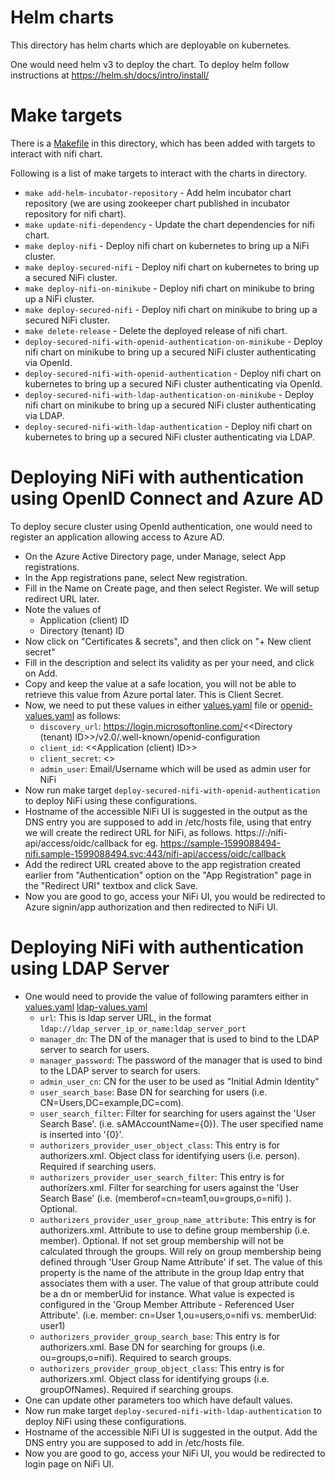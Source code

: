 # Helm charts

This directory has helm charts which are deployable on kubernetes.

One would need helm v3 to deploy the chart. To deploy helm follow instructions at https://helm.sh/docs/intro/install/

# Make targets
There is a [Makefile](./Makefile) in this directory, which has been added with targets to interact with nifi chart.

Following is a list of make targets to interact with the charts in directory.

- `make add-helm-incubator-repository` - Add helm incubator chart repository (we are using zookeeper chart published in incubator repository for nifi chart).
- `make update-nifi-dependency` -  Update the chart dependencies for nifi chart.
- `make deploy-nifi` - Deploy nifi chart on kubernetes to bring up a NiFi cluster.
- `make deploy-secured-nifi` - Deploy nifi chart on kubernetes to bring up a secured NiFi cluster.
- `make deploy-nifi-on-minikube` - Deploy nifi chart on minikube to bring up a NiFi cluster.
- `make deploy-secured-nifi` - Deploy nifi chart on minikube to bring up a secured NiFi cluster.
- `make delete-release` - Delete the deployed release of nifi chart.
- `deploy-secured-nifi-with-openid-authentication-on-minikube` - Deploy nifi chart on minikube to bring up a secured NiFi cluster authenticating via OpenId.
- `deploy-secured-nifi-with-openid-authentication` - Deploy nifi chart on kubernetes to bring up a secured NiFi cluster authenticating via OpenId.
- `deploy-secured-nifi-with-ldap-authentication-on-minikube` - Deploy nifi chart on minikube to bring up a secured NiFi cluster authenticating via LDAP.
- `deploy-secured-nifi-with-ldap-authentication` - Deploy nifi chart on kubernetes to bring up a secured NiFi cluster authenticating via LDAP.

# Deploying NiFi with authentication using OpenID Connect and Azure AD
To deploy secure cluster using OpenId authentication, one would need to register an application allowing access to Azure AD.

- On the Azure Active Directory page, under Manage, select App registrations.
- In the App registrations pane, select New registration.
- Fill in the Name on Create page, and then select Register. We will setup redirect URL later.
- Note the values of
    - Application (client) ID
    - Directory (tenant) ID
- Now click on "Certificates & secrets", and then click on "+ New client secret"
- Fill in the description and select its validity as per your need, and click on Add.
- Copy and keep the value at a safe location, you will not be able to retrieve this value from Azure portal later. This is Client Secret.
- Now, we need to put these values in either [values.yaml](./nifi/values.yaml) file or [openid-values.yaml](./nifi/openid-values.yaml) as follows:
    - `discovery_url`: https://login.microsoftonline.com/<<Directory (tenant) ID>>/v2.0/.well-known/openid-configuration
    - `client_id`: <<Application (client) ID>>
    - `client_secret`: <<Client Secret>>
    - `admin_user`: Email/Username which will be used as admin user for NiFi
- Now run make target `deploy-secured-nifi-with-openid-authentication` to deploy NiFi using these configurations.
- Hostname of the accessible NiFi UI is suggested in the output as the DNS entry you are supposed to add in /etc/hosts file, using that entry we will create the redirect URL for NiFi, as follows.
https://<hostname>:<port>/nifi-api/access/oidc/callback
for eg. https://sample-1599088494-nifi.sample-1599088494.svc:443/nifi-api/access/oidc/callback
- Add the redirect URL created above to the app registration created earlier from "Authentication" option on the "App Registration" page in the "Redirect URI" textbox and click Save.
- Now you are good to go, access your NiFi UI, you would be redirected to Azure signin/app authorization and then redirected to NiFi UI.

# Deploying NiFi with authentication using LDAP Server
- One would need to provide the value of following paramters either in [values.yaml](./nifi/values.yaml) [ldap-values.yaml](./nifi/ldap-values.yaml)
    - `url`: This is ldap server URL, in the format `ldap://ldap_server_ip_or_name:ldap_server_port`
    - `manager_dn`: The DN of the manager that is used to bind to the LDAP server to search for users.
    - `manager_password`: The password of the manager that is used to bind to the LDAP server to search for users.
    - `admin_user_cn`: CN for the user to be used as "Initial Admin Identity"
    - `user_search_base`: Base DN for searching for users (i.e. CN=Users,DC=example,DC=com).
    - `user_search_filter`: Filter for searching for users against the 'User Search Base'. (i.e. sAMAccountName={0}). The user specified name is inserted into '{0}'.
    - `authorizers_provider_user_object_class`: This entry is for authorizers.xml. Object class for identifying users (i.e. person). Required if searching users.
    - `authorizers_provider_user_search_filter`: This entry is for authorizers.xml. Filter for searching for users against the 'User Search Base' (i.e. (memberof=cn=team1,ou=groups,o=nifi) ). Optional.
    - `authorizers_provider_user_group_name_attribute`: This entry is for authorizers.xml. Attribute to use to define group membership (i.e. member). Optional. If not set group membership will not be calculated through the groups. Will rely on group membership being defined through 'User Group Name Attribute' if set. The value of this property is the name of the attribute in the group ldap entry that associates them with a user. The value of that group attribute could be a dn or memberUid for instance. What value is expected is configured in the 'Group Member Attribute - Referenced User Attribute'. (i.e. member: cn=User 1,ou=users,o=nifi vs. memberUid: user1)
    - `authorizers_provider_group_search_base`: This entry is for authorizers.xml. Base DN for searching for groups (i.e. ou=groups,o=nifi). Required to search groups.
    - `authorizers_provider_group_object_class`: This entry is for authorizers.xml. Object class for identifying groups (i.e. groupOfNames). Required if searching groups.
- One can update other parameters too which have default values.
- Now run make target `deploy-secured-nifi-with-ldap-authentication` to deploy NiFi using these configurations.
- Hostname of the accessible NiFi UI is suggested in the output. Add the DNS entry you are supposed to add in /etc/hosts file.
- Now you are good to go, access your NiFi UI, you would be redirected to login page on NiFi UI.
